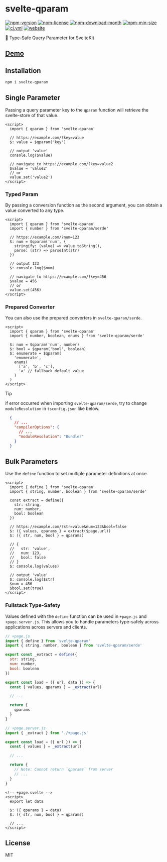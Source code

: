 <!----- BEGIN GHOST DOCS HEADER ----->

# svelte-qparam

<!----- BEGIN GHOST DOCS BADGES -----><a href="https://npmjs.com/package/svelte-qparam"><img src="https://img.shields.io/npm/v/svelte-qparam" alt="npm-version" /></a> <a href="https://npmjs.com/package/svelte-qparam"><img src="https://img.shields.io/npm/l/svelte-qparam" alt="npm-license" /></a> <a href="https://npmjs.com/package/svelte-qparam"><img src="https://img.shields.io/npm/dm/svelte-qparam" alt="npm-download-month" /></a> <a href="https://npmjs.com/package/svelte-qparam"><img src="https://img.shields.io/bundlephobia/min/svelte-qparam" alt="npm-min-size" /></a> <a href="https://github.com/jill64/svelte-qparam/actions/workflows/ci.yml"><img src="https://github.com/jill64/svelte-qparam/actions/workflows/ci.yml/badge.svg" alt="ci.yml" /></a> <a href="https://svelte-qparam.jill64.dev"><img src="https://img.shields.io/website?up_message=working&down_message=down&url=https%3A%2F%2Fsvelte-qparam.jill64.dev" alt="website" /></a><!----- END GHOST DOCS BADGES ----->

🔎 Type-Safe Query Parameter for SvelteKit

## [Demo](https://svelte-qparam.jill64.dev)

<!----- END GHOST DOCS HEADER ----->

## Installation

```sh
npm i svelte-qparam
```

## Single Parameter

Passing a query parameter key to the `qparam` function will retrieve the svelte-store of that value.

```svelte
<script>
  import { qparam } from 'svelte-qparam'

  // https://example.com/?key=value
  $: value = $qparam('key')

  // output 'value'
  console.log($value)

  // navigate to https://example.com/?key=value2
  $value = 'value2'
  // or
  value.set('value2')
</script>
```

### Typed Param

By passing a conversion function as the second argument, you can obtain a value converted to any type.

```svelte
<script>
  import { qparam } from 'svelte-qparam'
  import { number } from 'svelte-qparam/serde'

  // https://example.com/?num=123
  $: num = $qparam('num', {
    stringify: (value) => value.toString(),
    parse: (str) => parseInt(str)
  })

  // output 123
  $: console.log($num)

  // navigate to https://example.com/?key=456
  $value = 456
  // or
  value.set(456)
</script>
```

### Prepared Converter

You can also use the prepared converters in `svelte-qparam/serde`.

```svelte
<script>
  import { qparam } from 'svelte-qparam'
  import { number, boolean, enums } from 'svelte-qparam/serde'

  $: num = $qparam('num', number)
  $: bool = $qparam('bool', boolean)
  $: enumerate = $qparam(
    'enumerate',
    enums(
      ['a', 'b', 'c'],
      'a' // fallback default value
    )
  )
</script>
```

> [!TIP]
> if error occurred when importing `svelte-qparam/serde`, try to change `moduleResolution` in `tsconfig.json` like below.
>
> ```json:tsconfig.json
>   {
>     // ...
>     "compilerOptions": {
>       // ...
>       "moduleResolution": "Bundler"
>     }
>   }
> ```

## Bulk Parameters

Use the `define` function to set multiple parameter definitions at once.

```svelte
<script>
  import { define } from 'svelte-qparam'
  import { string, number, boolean } from 'svelte-qparam/serde'

  const extract = define({
    str: string,
    num: number,
    bool: boolean
  })

  // https://example.com/?str=value&num=123&bool=false
  $: ({ values, qparams } = extract($page.url))
  $: ({ str, num, bool } = qparams)

  // {
  //   str: 'value',
  //   num: 123,
  //   bool: false
  // }
  $: console.log(values)

  // output 'value'
  $: console.log($str)
  $num = 456
  $bool.set(true)
</script>
```

### Fullstack Type-Safety

Values defined with the `define` function can be used in `+page.js` and `+page.server.js`.
This allows you to handle parameters type-safely across applications across servers and clients.

```js
// +page.js
import { define } from 'svelte-qparam'
import { string, number, boolean } from 'svelte-qparam/serde'

export const _extract = define({
  str: string,
  num: number,
  bool: boolean
})

export const load = ({ url, data }) => {
  const { values, qparams } = _extract(url)

  // ...

  return {
    qparams
  }
}
```

```js
// +page.server.js
import { _extract } from './+page.js'

export const load = ({ url }) => {
  const { values } = _extract(url)

  // ...

  return {
    // Note: Cannot return `qparams` from server
    // ...
  }
}
```

```svelte
<!-- +page.svelte -->
<script>
  export let data

  $: ({ qparams } = data)
  $: ({ str, num, bool } = qparams)

  // ...
</script>
```

<!----- BEGIN GHOST DOCS FOOTER ----->

## License

MIT

<!----- END GHOST DOCS FOOTER ----->
